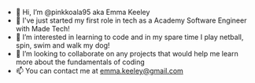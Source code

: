 - 👋 Hi, I’m @pinkkoala95 aka Emma Keeley
- 👀 I've just started my first role in tech as a Academy Software Engineer with Made Tech!
- 🌱 I’m interested in learning to code and in my spare time I play netball, spin, swim and walk my dog!
- 💞️ I’m looking to collaborate on any projects that would help me learn more about the fundamentals of coding
- 📫 You can contact me at emma.keeley@gmail.com

<!---
pinkkoala95/pinkkoala95 is a ✨ special ✨ repository because its `README.md` (this file) appears on your GitHub profile.
You can click the Preview link to take a look at your changes.
--->

